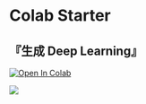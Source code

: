 Colab Starter 
==================
## 『生成 Deep Learning』

[![Open In Colab](https://colab.research.google.com/assets/colab-badge.svg)](https://colab.research.google.com/github/numpy101/GDL_colab/start.ipynb)

![](https://www.oreilly.co.jp/books/images/picture_large978-4-87311-920-5.jpeg)
